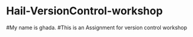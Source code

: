 # Hail-VersionControl-workshop

#My name is ghada.
#This is an Assignment for version control workshop
